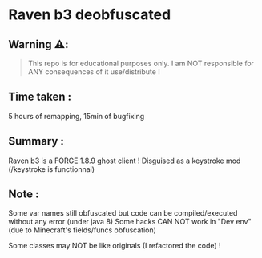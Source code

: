 # **Raven b3** deobfuscated

## Warning ⚠️:
> This repo is for educational purposes only. I am NOT responsible for ANY consequences of it use/distribute !

## Time taken :
5 hours of remapping, 15min of bugfixing

## Summary :
Raven b3 is a FORGE 1.8.9 ghost client !
Disguised as a keystroke mod (/keystroke is functionnal)

## Note :
Some var names still obfuscated but code can be compiled/executed without any error (under java 8)
Some hacks CAN NOT work in "Dev env" (due to Minecraft's fields/funcs obfuscation)

Some classes may NOT be like originals (I refactored the code) !
